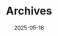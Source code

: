 ---
title: "Archives"
date: 2025-05-18
layout: "archives"
slug: "archives"
menu:
    main:
        weight: -70
        params: 
            icon: archives
---